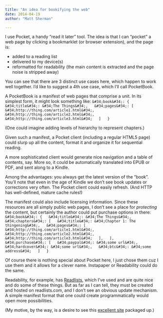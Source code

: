 ```yaml
---
title: "An idea for bookifying the web"
date: 2014-04-19
author: "Matt Sherman"

---
```


I use Pocket, a handy “read it later” tool. The idea is that I can “pocket” a web page by clicking a bookmarklet (or browser extension), and the page is:

*   added to a reading list
*   delivered to my device(s)
*   reformatted for readability (the main content is extracted and the page noise is stripped away)

You can see that there are 3 distinct use cases here, which happen to work well together. I’d like to suggest a 4th use case, which I’ll call PocketBook.

A PocketBook is a manifest of web pages that comprise a unit. In its simplest form, it might look something like:
`&#34;book&#34;: {  
    &#34;title&#34;: &#34;The Things&#34;,  
    &#34;pages&#34;: [  
        &#34;http://thing.com/article1.html&#34;,  
        &#34;http://thing.com/article2.html&#34;,  
        &#34;http://thing.com/article3.html&#34;  
    ]  
}`

(One could imagine adding levels of hierarchy to represent chapters.)

Given such a manifest, a Pocket client (including a regular HTML5 page) could slurp up all the content, format it and organize it for sequential reading.

A more sophisticated client would generate nice navigation and a table of contents, say. More so, it could be automatically translated into EPUB or PDF, and sent along to a Kindle.

Among the advantages: you always get the latest version of the “book”. You’ll note that even in the age of Kindle we don’t see book updates or corrections very often. The Pocket client could easily refresh. (And HTTP has well-defined, mature cache rules!)

The manifest could also include licensing information. Since these resources are all simply public web pages, I don’t see a place for _protecting_ the content, but certainly the author could put purchase options in there:
`&#34;book&#34;: {  
    &#34;title&#34;: &#34;The Things&#34;,  
    &#34;chapters&#34;: [  
        &#34;title&#34;: &#34;Chapter 1: The thingening&#34;,  
        &#34;pages&#34;: [  
            &#34;http://thing.com/article1.html&#34;,  
            &#34;http://thing.com/article2.html&#34;,  
            &#34;http://thing.com/article3.html&#34;  
        ],  
    ],  
    &#34;purchase&#34;: [  
        &#34;paypal&#34;: &#34;some url&#34;,  
        &#34;hardcover&#34;: &#34;some url&#34;,  
        &#34;btc&#34;: &#34;some address&#34;  
    ]  
}`

Of course there is nothing special about Pocket here, I just chose them cuz I use them and it allows for a clever name. Instapaper or Readability could do the same.

Readability, for example, has [Readlists](http://readlists.com/5abc5760/), which I’ve used and are quite nice and do some of these things. But as far as I can tell, they must be created and hosted on readlists.com, and I don’t see an obvious update mechanism. A simple manifest format that one could create programmatically would open more possibilities.

(My motive, by the way, is a desire to see this [excellent site](http://learnyouahaskell.com/) packaged up.)
